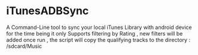 # iTunesADBSync
A Command-Line tool to sync your local iTunes Library with android device 
for the time being it only Supports filtering by Rating , new filters will be added
once run , the script will copy the qualifying tracks to the directory : /sdcard/Music
